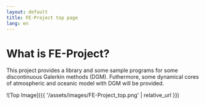 ```yaml
---
layout: default
title: FE-Project top page
lang: en
---
```


# What is FE-Project?

<p>
This project provides a library and some sample programs for some discontinuous Galerkin methods (DGM). Futhermore, some dynamical cores of atmospheric and oceanic model with DGM will be provided. 
</p>

![Top Image]({{ '/assets/images/FE-Project_top.png' | relative_url }})
